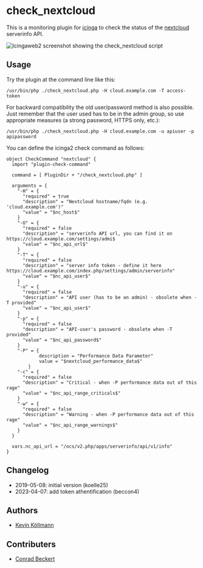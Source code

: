 # check_nextcloud

This is a monitoring plugin for [icinga](https://www.icinga.com) to check the status of the [nextcloud](https://nextcloud.com) serverinfo API.

![Icingaweb2 screenshot showing the check_nextcloud script](/screenshot.png?raw=true "Icingaweb2 screenshot")


## Usage
Try the plugin at the command line like this:
```
/usr/bin/php ./check_nextcloud.php -H cloud.example.com -T access-token
```
For backward compatibility the old user/password method is also possible. Just remember that the user used has to be in the admin group, so use appropriate measures (a strong password, HTTPS only, etc.):
```
/usr/bin/php ./check_nextcloud.php -H cloud.example.com -u apiuser -p apipassword
```



You can define the icinga2 check command as follows:
```
object CheckCommand "nextcloud" {
  import "plugin-check-command"

  command = [ PluginDir + "/check_nextcloud.php" ]

  arguments = {
    "-H" = {
      "required" = true
      "description" = "Nextcloud hostname/fqdn (e.g. 'cloud.example.com')"
      "value" = "$nc_host$"
    }
    "-U" = {
      "required" = false
      "description" = "serverinfo API url, you can find it on https://cloud.example.com/settings/admi$
      "value" = "$nc_api_url$"
    }
    "-T" = {
      "required" = false
      "description" = "server info token - define it here https://cloud.example.com/index.php/settings/admin/serverinfo"
      "value" = "$nc_api_user$"
    }
    "-u" = {
      "required" = false
      "description" = "API user (has to be an admin) - obsolete when -T provided"
      "value" = "$nc_api_user$"
    }
    "-p" = {
      "required" = false
      "description" = "API-user's password - obsolete when -T provided"
      "value" = "$nc_api_password$"
    }
    "-P" = {
            description = "Performance Data Parameter"
            value = "$nextcloud_performance_data$"
        }
    "-c" = {
      "required" = false
      "description" = "Critical - when -P performance data out of this rage"
      "value" = "$nc_api_range_criticals$"
    }
    "-w" = {
      "required" = false
      "description" = "Warning - when -P performance data out of this rage"
      "value" = "$nc_api_range_warnings$"
    }
  }

  vars.nc_api_url = "/ocs/v2.php/apps/serverinfo/api/v1/info"
}
```

## Changelog
* 2019-05-08: initial version (koelle25)
* 2023-04-07: add token athentification (beccon4)
## Authors
* [Kevin Köllmann](https://github.com/koelle25)

## Contributers
* [Conrad Beckert](https://github.com/beccon4)
